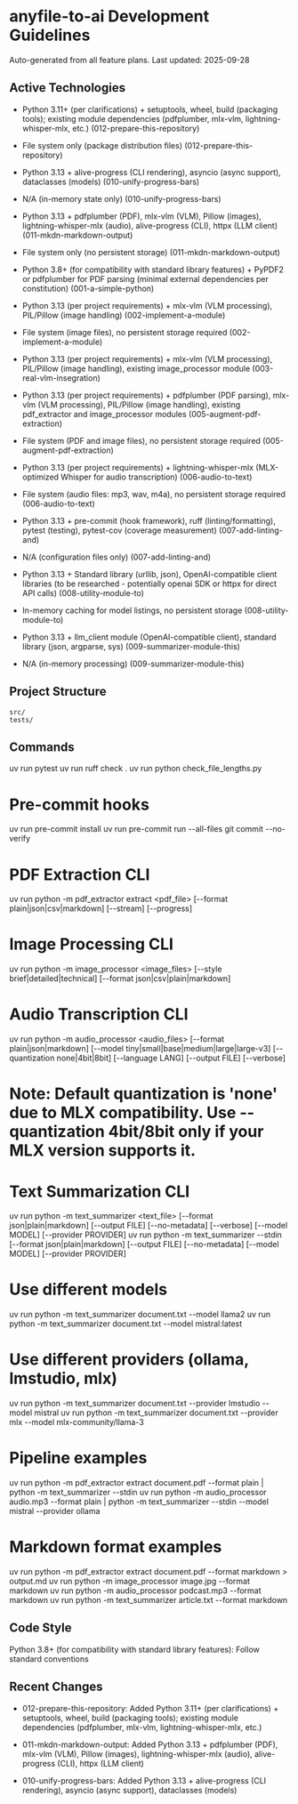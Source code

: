 # anyfile-to-ai Development Guidelines

Auto-generated from all feature plans. Last updated: 2025-09-28

## Active Technologies
- Python 3.11+ (per clarifications) + setuptools, wheel, build (packaging tools); existing module dependencies (pdfplumber, mlx-vlm, lightning-whisper-mlx, etc.) (012-prepare-this-repository)
- File system only (package distribution files) (012-prepare-this-repository)

- Python 3.13 + alive-progress (CLI rendering), asyncio (async support), dataclasses (models) (010-unify-progress-bars)
- N/A (in-memory state only) (010-unify-progress-bars)
- Python 3.13 + pdfplumber (PDF), mlx-vlm (VLM), Pillow (images), lightning-whisper-mlx (audio), alive-progress (CLI), httpx (LLM client) (011-mkdn-markdown-output)
- File system only (no persistent storage) (011-mkdn-markdown-output)

- Python 3.8+ (for compatibility with standard library features) + PyPDF2 or pdfplumber for PDF parsing (minimal external dependencies per constitution) (001-a-simple-python)
- Python 3.13 (per project requirements) + mlx-vlm (VLM processing), PIL/Pillow (image handling) (002-implement-a-module)
- File system (image files), no persistent storage required (002-implement-a-module)
- Python 3.13 (per project requirements) + mlx-vlm (VLM processing), PIL/Pillow (image handling), existing image_processor module (003-real-vlm-insegration)
- Python 3.13 (per project requirements) + pdfplumber (PDF parsing), mlx-vlm (VLM processing), PIL/Pillow (image handling), existing pdf_extractor and image_processor modules (005-augment-pdf-extraction)
- File system (PDF and image files), no persistent storage required (005-augment-pdf-extraction)
- Python 3.13 (per project requirements) + lightning-whisper-mlx (MLX-optimized Whisper for audio transcription) (006-audio-to-text)
- File system (audio files: mp3, wav, m4a), no persistent storage required (006-audio-to-text)
- Python 3.13 + pre-commit (hook framework), ruff (linting/formatting), pytest (testing), pytest-cov (coverage measurement) (007-add-linting-and)
- N/A (configuration files only) (007-add-linting-and)
- Python 3.13 + Standard library (urllib, json), OpenAI-compatible client libraries (to be researched - potentially openai SDK or httpx for direct API calls) (008-utility-module-to)
- In-memory caching for model listings, no persistent storage (008-utility-module-to)
- Python 3.13 + llm_client module (OpenAI-compatible client), standard library (json, argparse, sys) (009-summarizer-module-this)
- N/A (in-memory processing) (009-summarizer-module-this)

## Project Structure

```
src/
tests/
```

## Commands

uv run pytest
uv run ruff check .
uv run python check_file_lengths.py

# Pre-commit hooks

uv run pre-commit install
uv run pre-commit run --all-files
git commit --no-verify

# PDF Extraction CLI

uv run python -m pdf_extractor extract <pdf_file> [--format plain|json|csv|markdown] [--stream] [--progress]

# Image Processing CLI

uv run python -m image_processor <image_files> [--style brief|detailed|technical] [--format json|csv|plain|markdown]

# Audio Transcription CLI

uv run python -m audio_processor <audio_files> [--format plain|json|markdown] [--model tiny|small|base|medium|large|large-v3] [--quantization none|4bit|8bit] [--language LANG] [--output FILE] [--verbose]

# Note: Default quantization is 'none' due to MLX compatibility. Use --quantization 4bit/8bit only if your MLX version supports it.

# Text Summarization CLI

uv run python -m text_summarizer <text_file> [--format json|plain|markdown] [--output FILE] [--no-metadata] [--verbose] [--model MODEL] [--provider PROVIDER]
uv run python -m text_summarizer --stdin [--format json|plain|markdown] [--output FILE] [--no-metadata] [--model MODEL] [--provider PROVIDER]

# Use different models

uv run python -m text_summarizer document.txt --model llama2
uv run python -m text_summarizer document.txt --model mistral:latest

# Use different providers (ollama, lmstudio, mlx)

uv run python -m text_summarizer document.txt --provider lmstudio --model mistral
uv run python -m text_summarizer document.txt --provider mlx --model mlx-community/llama-3

# Pipeline examples

uv run python -m pdf_extractor extract document.pdf --format plain | python -m text_summarizer --stdin
uv run python -m audio_processor audio.mp3 --format plain | python -m text_summarizer --stdin --model mistral --provider ollama

# Markdown format examples

uv run python -m pdf_extractor extract document.pdf --format markdown > output.md
uv run python -m image_processor image.jpg --format markdown
uv run python -m audio_processor podcast.mp3 --format markdown
uv run python -m text_summarizer article.txt --format markdown

## Code Style

Python 3.8+ (for compatibility with standard library features): Follow standard conventions

## Recent Changes
- 012-prepare-this-repository: Added Python 3.11+ (per clarifications) + setuptools, wheel, build (packaging tools); existing module dependencies (pdfplumber, mlx-vlm, lightning-whisper-mlx, etc.)

- 011-mkdn-markdown-output: Added Python 3.13 + pdfplumber (PDF), mlx-vlm (VLM), Pillow (images), lightning-whisper-mlx (audio), alive-progress (CLI), httpx (LLM client)
- 010-unify-progress-bars: Added Python 3.13 + alive-progress (CLI rendering), asyncio (async support), dataclasses (models)


<!-- MANUAL ADDITIONS START -->
<!-- MANUAL ADDITIONS END -->

